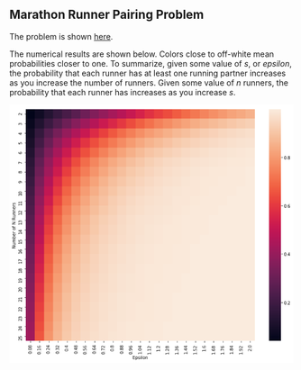 ## Marathon Runner Pairing Problem

The problem is shown [here](https://fivethirtyeight.com/features/how-hard-is-it-to-find-a-running-buddy/?ex_cid=the-riddler).

The numerical results are shown below. Colors close to off-white mean probabilities closer to one. To summarize, given some value of *s*, or *epsilon*, the probability that each runner has at least one running partner increases as you increase the number of runners. Given some value of *n* runners, the probability that each runner has increases as you increase *s*.

![alt text](./heatmap_plot.png "Logo Title Text 1")
